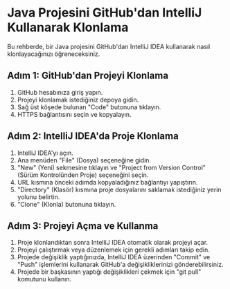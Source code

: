 # Java Projesini GitHub'dan IntelliJ Kullanarak Klonlama

Bu rehberde, bir Java projesini GitHub'dan IntelliJ IDEA kullanarak nasıl klonlayacağınızı öğreneceksiniz.

## Adım 1: GitHub'dan Projeyi Klonlama

1. GitHub hesabınıza giriş yapın.
2. Projeyi klonlamak istediğiniz depoya gidin.
3. Sağ üst köşede bulunan "Code" butonuna tıklayın.
4. HTTPS bağlantısını seçin ve kopyalayın.

## Adım 2: IntelliJ IDEA'da Proje Klonlama

1. IntelliJ IDEA'yı açın.
2. Ana menüden "File" (Dosya) seçeneğine gidin.
3. "New" (Yeni) sekmesine tıklayın ve "Project from Version Control" (Sürüm Kontrolünden Proje) seçeneğini seçin.
4. URL kısmına önceki adımda kopyaladığınız bağlantıyı yapıştırın.
5. "Directory" (Klasör) kısmına proje dosyalarını saklamak istediğiniz yerin yolunu belirtin.
6. "Clone" (Klonla) butonuna tıklayın.

## Adım 3: Projeyi Açma ve Kullanma

1. Proje klonlandıktan sonra IntelliJ IDEA otomatik olarak projeyi açar.
2. Projeyi çalıştırmak veya düzenlemek için gerekli adımları takip edin.
3. Projede değişiklik yaptığınızda, IntelliJ IDEA üzerinden "Commit" ve "Push" işlemlerini kullanarak GitHub'a değişikliklerinizi gönderebilirsiniz.
4. Projede bir başkasının yaptığı değişiklikleri çekmek için "git pull" komutunu kullanın.

